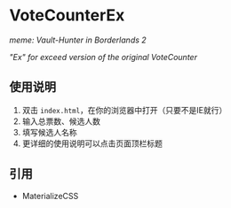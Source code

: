 # VoteCounterEx

_meme: Vault-Hunter in Borderlands 2_  

_"Ex" for exceed version of the original VoteCounter_  


## 使用说明

1. 双击 `index.html`，在你的浏览器中打开（只要不是IE就行）
2. 输入总票数、候选人数
3. 填写候选人名称
4. 更详细的使用说明可以点击页面顶栏标题


## 引用

- MaterializeCSS
